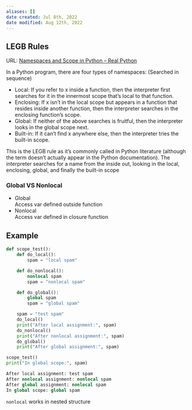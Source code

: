 ```yaml
---
aliases: []
date created: Jul 8th, 2022
date modified: Aug 12th, 2022
---
```

## LEGB Rules
URL: [Namespaces and Scope in Python – Real Python](https://realpython.com/python-namespaces-scope/)

In a Python program, there are four types of namespaces: (Searched in sequence)
- Local: If you refer to x inside a function, then the interpreter first searches for it in the innermost scope that’s local to that function.
- Enclosing: If x isn’t in the local scope but appears in a function that resides inside another function, then the interpreter searches in the enclosing function’s scope.
- Global: If neither of the above searches is fruitful, then the interpreter looks in the global scope next.
- Built-in: If it can’t find x anywhere else, then the interpreter tries the built-in scope.

This is the LEGB rule as it’s commonly called in Python literature (although the term doesn’t actually appear in the Python documentation). The interpreter searches for a name from the inside out, looking in the local, enclosing, global, and finally the built-in scope

### Global VS Nonlocal
- Global  
Access var defined outside function
- Nonlocal  
Access var defined in closure function

## Example

```python
def scope_test():
    def do_local():
        spam = "local spam"

    def do_nonlocal():
        nonlocal spam
        spam = "nonlocal spam"

    def do_global():
        global spam
        spam = "global spam"

    spam = "test spam"
    do_local()
    print("After local assignment:", spam)
    do_nonlocal()
    print("After nonlocal assignment:", spam)
    do_global()
    print("After global assignment:", spam)

scope_test()
print("In global scope:", spam)

After local assignment: test spam
After nonlocal assignment: nonlocal spam
After global assignment: nonlocal spam
In global scope: global spam
```

`nonlocal` works in nested structure

